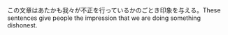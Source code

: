 <tr><td>この文章はあたかも我々が不正を行っているかのごとき印象を与える。<td><tr><tr><td>These sentences give people the impression that we are doing something dishonest.<td><tr></table>

